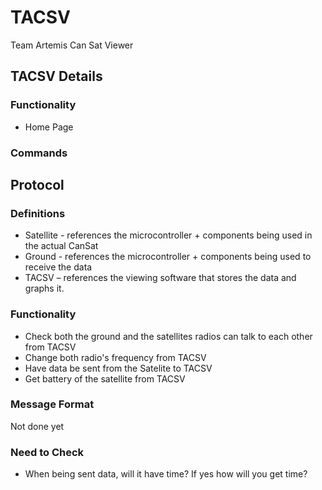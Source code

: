 # TACSV

Team Artemis Can Sat Viewer

## TACSV Details
### Functionality
- Home Page
### Commands

## Protocol
### Definitions
- Satellite - references the microcontroller + components being used in the actual CanSat
- Ground - references the microcontroller + components being used to receive the data
- TACSV – references the viewing software that stores the data and graphs it.

### Functionality
- Check both the ground and the satellites radios can talk to each other from TACSV
- Change both radio's frequency from TACSV
- Have data be sent from the Satelite to TACSV
- Get battery of the satellite from TACSV

### Message Format
Not done yet
### Need to Check
- When being sent data, will it have time? If yes how will you get time?